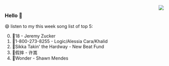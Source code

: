 <img align="right"  src="https://github-readme-stats.vercel.app/api/top-langs/?username=kvnZero" />

### Hello 👋

😄 listen to my this week song list of top 5:

0. 🌈18 - Jeremy Zucker
1. 🌈1-800-273-8255 - Logic/Alessia Cara/Khalid
2. 🌈Sikka Takin' the Hardway - New Beat Fund
3. 🌈假摔 - 许嵩
4. 🌈Wonder - Shawn Mendes

